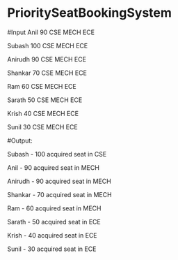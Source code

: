 # PrioritySeatBookingSystem

#Input
Anil 90 CSE MECH ECE

Subash 100 CSE MECH ECE

Anirudh 90 CSE MECH ECE

Shankar 70 CSE MECH ECE

Ram 60 CSE MECH ECE

Sarath 50 CSE MECH ECE

Krish 40 CSE MECH ECE

Sunil 30 CSE MECH ECE

#Output:

Subash - 100 acquired seat in CSE

Anil - 90 acquired seat in MECH

Anirudh - 90 acquired seat in MECH

Shankar - 70 acquired seat in MECH

Ram - 60 acquired seat in MECH

Sarath - 50 acquired seat in ECE

Krish - 40 acquired seat in ECE

Sunil - 30 acquired seat in ECE
